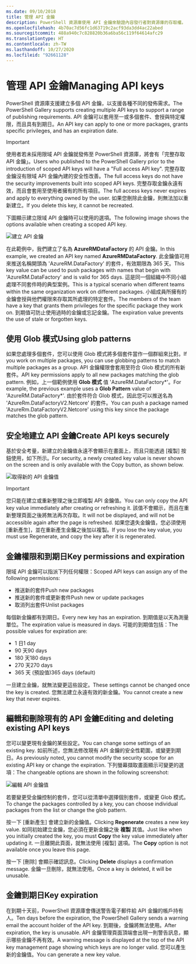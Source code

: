 ```yaml
---
ms.date: 09/10/2018
title: 管理 API 金鑰
description: PowerShell 資源庫使用 API 金鑰來驗證內容發行者對資源庫的存取權。
ms.openlocfilehash: 4b70ac7d56fc1d63719c2acf93da3dd4ac22abed
ms.sourcegitcommit: 488a940c7c828820b36a6ba56c119f64614afc29
ms.translationtype: HT
ms.contentlocale: zh-TW
ms.lasthandoff: 10/27/2020
ms.locfileid: "92661128"
---
```

# <a name="managing-api-keys"></a><span data-ttu-id="9d95c-103">管理 API 金鑰</span><span class="sxs-lookup"><span data-stu-id="9d95c-103">Managing API keys</span></span>

<span data-ttu-id="9d95c-104">PowerShell 資源庫支援建立多個 API 金鑰，以支援各種不同的發佈需求。</span><span class="sxs-lookup"><span data-stu-id="9d95c-104">The PowerShell Gallery supports creating multiple API keys to support a range of publishing requirements.</span></span> <span data-ttu-id="9d95c-105">API 金鑰可以套用至一或多個套件、會授與特定權限，而且具有到期日。</span><span class="sxs-lookup"><span data-stu-id="9d95c-105">An API key can apply to one or more packages, grants specific privileges, and has an expiration date.</span></span>

> [!IMPORTANT]
> <span data-ttu-id="9d95c-106">使用者若未採用限域 API 金鑰就發佈至 PowerShell 資源庫，將會有「完整存取 API 金鑰」。</span><span class="sxs-lookup"><span data-stu-id="9d95c-106">Users who published to the PowerShell Gallery prior to the introduction of scoped API keys will have a "Full access API key".</span></span> <span data-ttu-id="9d95c-107">完整存取金鑰沒有限域 API 金鑰內建的安全性改善。</span><span class="sxs-lookup"><span data-stu-id="9d95c-107">The full access keys do not have the security improvements built into scoped API keys.</span></span> <span data-ttu-id="9d95c-108">完整存取金鑰永遠有效，而且會套用至使用者擁有的所有項目。</span><span class="sxs-lookup"><span data-stu-id="9d95c-108">The full access keys never expires and apply to everything owned by the user.</span></span> <span data-ttu-id="9d95c-109">如果您刪除此金鑰，則無法加以重新建立。</span><span class="sxs-lookup"><span data-stu-id="9d95c-109">If you delete this key, it cannot be recreated.</span></span>

<span data-ttu-id="9d95c-110">下圖顯示建立限域 API 金鑰時可以使用的選項。</span><span class="sxs-lookup"><span data-stu-id="9d95c-110">The following image shows the options available when creating a scoped API key.</span></span>

![建立 API 金鑰](media/creating-APIkeys/PSGallery_KeyScoped.png)

<span data-ttu-id="9d95c-112">在此範例中，我們建立了名為 **AzureRMDataFactory** 的 API 金鑰。</span><span class="sxs-lookup"><span data-stu-id="9d95c-112">In this example, we created an API key named **AzureRMDataFactory**.</span></span> <span data-ttu-id="9d95c-113">此金鑰值可用來推送名稱開頭為 'AzureRM.DataFactory' 的套件，有效期限為 365 天。</span><span class="sxs-lookup"><span data-stu-id="9d95c-113">This key value can be used to push packages with names that begin with 'AzureRM.DataFactory' and is valid for 365 days.</span></span> <span data-ttu-id="9d95c-114">這是同一個組織中不同小組處理不同套件時的典型案例。</span><span class="sxs-lookup"><span data-stu-id="9d95c-114">This is a typical scenario when different teams within the same organization work on different packages.</span></span> <span data-ttu-id="9d95c-115">小組成員所擁有的金鑰會授與他們權限來存取其所處理的特定套件。</span><span class="sxs-lookup"><span data-stu-id="9d95c-115">The members of the team have a key that grants them privileges for the specific package they work on.</span></span>
<span data-ttu-id="9d95c-116">到期值可防止使用過時的金鑰或忘記金鑰。</span><span class="sxs-lookup"><span data-stu-id="9d95c-116">The expiration value prevents the use of stale or forgotten keys.</span></span>

## <a name="using-glob-patterns"></a><span data-ttu-id="9d95c-117">使用 Glob 模式</span><span class="sxs-lookup"><span data-stu-id="9d95c-117">Using glob patterns</span></span>

<span data-ttu-id="9d95c-118">如果您處理多個套件，您可以使用 Glob 模式將多個套件當作一個群組來比對。</span><span class="sxs-lookup"><span data-stu-id="9d95c-118">If you work on multiple packages, you can use globbing patterns to match multiple packages as a group.</span></span> <span data-ttu-id="9d95c-119">API 金鑰權限會套用至符合 Glob 模式的所有新套件。</span><span class="sxs-lookup"><span data-stu-id="9d95c-119">API key permissions apply to all new packages matching the glob pattern.</span></span> <span data-ttu-id="9d95c-120">例如，上一個範例使用 **Glob 模式** 值 'AzureRM.DataFactory\*'。</span><span class="sxs-lookup"><span data-stu-id="9d95c-120">For example, the previous example uses a **Glob Pattern** value of 'AzureRM.DataFactory\*'.</span></span> <span data-ttu-id="9d95c-121">由於套件符合 Glob 模式，因此您可以推送名為 'AzureRm.DataFactoryV2.Netcore' 的套件。</span><span class="sxs-lookup"><span data-stu-id="9d95c-121">You can push a package named 'AzureRm.DataFactoryV2.Netcore' using this key since the package matches the glob pattern.</span></span>

## <a name="create-api-keys-securely"></a><span data-ttu-id="9d95c-122">安全地建立 API 金鑰</span><span class="sxs-lookup"><span data-stu-id="9d95c-122">Create API keys securely</span></span>

<span data-ttu-id="9d95c-123">基於安全考量，新建立的金鑰值永遠不會顯示在畫面上，而且只能透過 [複製] 按鈕使用，如下所示。</span><span class="sxs-lookup"><span data-stu-id="9d95c-123">For security, a newly created key value is never shown on the screen and is only available with the Copy button, as shown below.</span></span>

![取得新的 API 金鑰值](media/creating-APIkeys/PSGallery_CopyCreatedKey.png)

> [!IMPORTANT]
> <span data-ttu-id="9d95c-125">您只能在建立或重新整理之後立即複製 API 金鑰值。</span><span class="sxs-lookup"><span data-stu-id="9d95c-125">You can only copy the API key value immediately after creating or refreshing it.</span></span> <span data-ttu-id="9d95c-126">該值不會顯示，而且在重新整理頁面之後將無法再次存取。</span><span class="sxs-lookup"><span data-stu-id="9d95c-126">It will not be displayed, and will not be accessible again after the page is refreshed.</span></span> <span data-ttu-id="9d95c-127">如果您遺失金鑰值，您必須使用 [重新產生]，並在重新產生金鑰之後加以複製。</span><span class="sxs-lookup"><span data-stu-id="9d95c-127">If you lose the key value, you must use Regenerate, and copy the key after it is regenerated.</span></span>

## <a name="key-permissions-and-expiration"></a><span data-ttu-id="9d95c-128">金鑰權限和到期日</span><span class="sxs-lookup"><span data-stu-id="9d95c-128">Key permissions and expiration</span></span>

<span data-ttu-id="9d95c-129">限域 API 金鑰可以指派下列任何權限：</span><span class="sxs-lookup"><span data-stu-id="9d95c-129">Scoped API keys can assign any of the following permissions:</span></span>

- <span data-ttu-id="9d95c-130">推送新的套件</span><span class="sxs-lookup"><span data-stu-id="9d95c-130">Push new packages</span></span>
- <span data-ttu-id="9d95c-131">推送新的套件或更新套件</span><span class="sxs-lookup"><span data-stu-id="9d95c-131">Push new or update packages</span></span>
- <span data-ttu-id="9d95c-132">取消列出套件</span><span class="sxs-lookup"><span data-stu-id="9d95c-132">Unlist packages</span></span>

<span data-ttu-id="9d95c-133">每個新金鑰都有到期日。</span><span class="sxs-lookup"><span data-stu-id="9d95c-133">Every new key has an expiration.</span></span> <span data-ttu-id="9d95c-134">到期值是以天為測量單位。</span><span class="sxs-lookup"><span data-stu-id="9d95c-134">The expiration value is measured in days.</span></span> <span data-ttu-id="9d95c-135">可能的到期值包括：</span><span class="sxs-lookup"><span data-stu-id="9d95c-135">The possible values for expiration are:</span></span>

- <span data-ttu-id="9d95c-136">1 日</span><span class="sxs-lookup"><span data-stu-id="9d95c-136">1 day</span></span>
- <span data-ttu-id="9d95c-137">90 天</span><span class="sxs-lookup"><span data-stu-id="9d95c-137">90 days</span></span>
- <span data-ttu-id="9d95c-138">180 天</span><span class="sxs-lookup"><span data-stu-id="9d95c-138">180 days</span></span>
- <span data-ttu-id="9d95c-139">270 天</span><span class="sxs-lookup"><span data-stu-id="9d95c-139">270 days</span></span>
- <span data-ttu-id="9d95c-140">365 天 (預設值)</span><span class="sxs-lookup"><span data-stu-id="9d95c-140">365 days (default)</span></span>

<span data-ttu-id="9d95c-141">一旦建立金鑰，就無法變更這些設定。</span><span class="sxs-lookup"><span data-stu-id="9d95c-141">These settings cannot be changed once the key is created.</span></span> <span data-ttu-id="9d95c-142">您無法建立永遠有效的新金鑰。</span><span class="sxs-lookup"><span data-stu-id="9d95c-142">You cannot create a new key that never expires.</span></span>

## <a name="editing-and-deleting-existing-api-keys"></a><span data-ttu-id="9d95c-143">編輯和刪除現有的 API 金鑰</span><span class="sxs-lookup"><span data-stu-id="9d95c-143">Editing and deleting existing API keys</span></span>

<span data-ttu-id="9d95c-144">您可以變更現有金鑰的某些設定。</span><span class="sxs-lookup"><span data-stu-id="9d95c-144">You can change some settings of an existing key.</span></span> <span data-ttu-id="9d95c-145">如前所述，您無法修改現有 API 金鑰的安全性範圍，或變更到期日。</span><span class="sxs-lookup"><span data-stu-id="9d95c-145">As previously noted, you cannot modify the security scope for an existing API key or change the expiration.</span></span> <span data-ttu-id="9d95c-146">下列螢幕擷取畫面顯示可變更的選項：</span><span class="sxs-lookup"><span data-stu-id="9d95c-146">The changeable options are shown in the following screenshot:</span></span>

![編輯 API 金鑰值](media/creating-APIkeys/PSGallery_EditAPIKey.png)

<span data-ttu-id="9d95c-148">若要變更受金鑰控制的套件，您可以從清單中選擇個別套件，或變更 Glob 模式。</span><span class="sxs-lookup"><span data-stu-id="9d95c-148">To change the packages controlled by a key, you can choose individual packages from the list or change the glob pattern.</span></span>

<span data-ttu-id="9d95c-149">按一下 [重新產生]  會建立新的金鑰值。</span><span class="sxs-lookup"><span data-stu-id="9d95c-149">Clicking **Regenerate** creates a new key value.</span></span> <span data-ttu-id="9d95c-150">如同初始建立金鑰，您必須在更新金鑰之後 **複製** 其值。</span><span class="sxs-lookup"><span data-stu-id="9d95c-150">Just like when you initially created the key, you must **Copy** the key value immediately after updating it.</span></span> <span data-ttu-id="9d95c-151">一旦離開此頁面，就無法使用 [複製]  選項。</span><span class="sxs-lookup"><span data-stu-id="9d95c-151">The **Copy** option is not available once you leave this page.</span></span>

<span data-ttu-id="9d95c-152">按一下 [刪除]  會顯示確認訊息。</span><span class="sxs-lookup"><span data-stu-id="9d95c-152">Clicking **Delete** displays a confirmation message.</span></span> <span data-ttu-id="9d95c-153">金鑰一旦刪除，就無法使用。</span><span class="sxs-lookup"><span data-stu-id="9d95c-153">Once a key is deleted, it will be unusable.</span></span>

## <a name="key-expiration"></a><span data-ttu-id="9d95c-154">金鑰到期日</span><span class="sxs-lookup"><span data-stu-id="9d95c-154">Key expiration</span></span>

<span data-ttu-id="9d95c-155">在到期十天前，PowerShell 資源庫會傳送警告電子郵件給 API 金鑰的帳戶持有人。</span><span class="sxs-lookup"><span data-stu-id="9d95c-155">Ten days before the expiration, the PowerShell Gallery sends a warning email the account holder of the API key.</span></span> <span data-ttu-id="9d95c-156">到期後，金鑰將無法使用。</span><span class="sxs-lookup"><span data-stu-id="9d95c-156">After expiration, the key is unusable.</span></span> <span data-ttu-id="9d95c-157">API 金鑰管理頁面頂端會出現一則警告訊息，顯示哪些金鑰不再有效。</span><span class="sxs-lookup"><span data-stu-id="9d95c-157">A warning message is displayed at the top of the API key management page showing which keys are no longer valid.</span></span> <span data-ttu-id="9d95c-158">您可以產生新的金鑰值。</span><span class="sxs-lookup"><span data-stu-id="9d95c-158">You can generate a new key value.</span></span>
